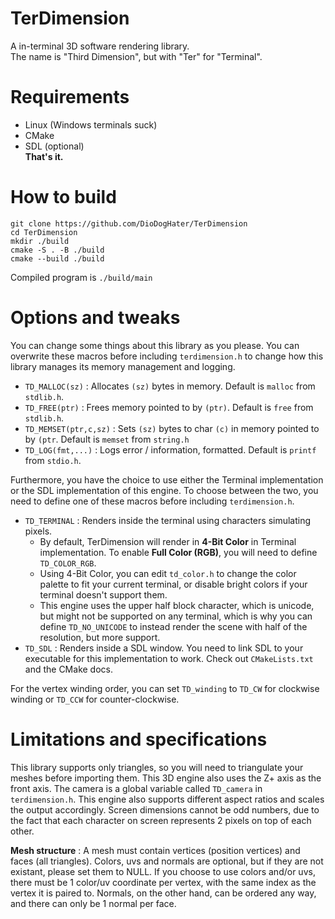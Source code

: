 # TerDimension
A in-terminal 3D software rendering library.\
The name is "Third Dimension", but with "Ter" for "Terminal".

# Requirements
- Linux (Windows terminals suck)
- CMake
- SDL (optional)\
**That's it.**

# How to build
```
git clone https://github.com/DioDogHater/TerDimension
cd TerDimension
mkdir ./build
cmake -S . -B ./build
cmake --build ./build
```
Compiled program is `./build/main`

# Options and tweaks
You can change some things about this library as you please.
You can overwrite these macros before including `terdimension.h` to change how this library manages
its memory management and logging.
- `TD_MALLOC(sz)` : Allocates `(sz)` bytes in memory. Default is `malloc` from `stdlib.h`.
- `TD_FREE(ptr)` : Frees memory pointed to by `(ptr)`. Default is `free` from `stdlib.h`.
- `TD_MEMSET(ptr,c,sz)` : Sets `(sz)` bytes to char `(c)` in memory pointed to by `(ptr`.
Default is `memset` from `string.h`
- `TD_LOG(fmt,...)` : Logs error / information, formatted. Default is `printf` from `stdio.h`.

Furthermore, you have the choice to use either the Terminal implementation
or the SDL implementation of this engine. To choose between the two, you need to
define one of these macros before including `terdimension.h`.
- `TD_TERMINAL` : Renders inside the terminal using characters simulating pixels.
	- By default, TerDimension will render in **4-Bit Color** in Terminal implementation.
	To enable **Full Color (RGB)**, you will need to define `TD_COLOR_RGB`.
	- Using 4-Bit Color, you can edit `td_color.h` to change the color palette to fit your
	current terminal, or disable bright colors if your terminal doesn't support them.
	- This engine uses the upper half block character, which is unicode, but might not be
	supported on any terminal, which is why you can define `TD_NO_UNICODE` to instead render
	the scene with half of the resolution, but more support.
- `TD_SDL` : Renders inside a SDL window. You need to link SDL to your executable for
this implementation to work. Check out `CMakeLists.txt` and the CMake docs.

For the vertex winding order, you can set `TD_winding` to `TD_CW` for clockwise
winding or `TD_CCW` for counter-clockwise.

# Limitations and specifications
This library supports only triangles, so you will need to triangulate your meshes before
importing them. This 3D engine also uses the Z+ axis as the front axis. The camera is a global variable
called `TD_camera` in `terdimension.h`. This engine also supports different aspect
ratios and scales the output accordingly. Screen dimensions cannot be odd numbers, due to the fact
that each character on screen represents 2 pixels on top of each other.

**Mesh structure** : A mesh must contain vertices (position vertices) and faces (all triangles).
Colors, uvs and normals are optional, but if they are not existant, please set them to NULL.
If you choose to use colors and/or uvs, there must be 1 color/uv coordinate per vertex, with the same index
as the vertex it is paired to. Normals, on the other hand, can be ordered any way, and there can only be 1
normal per face.
